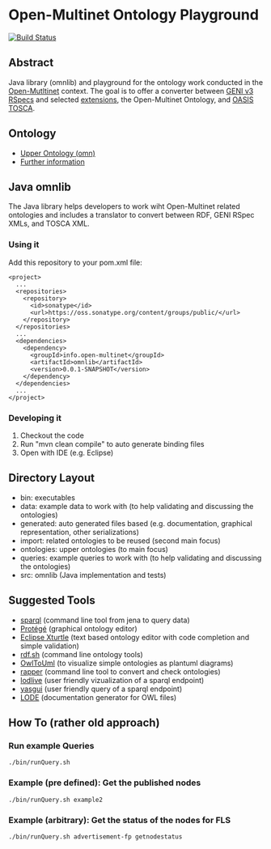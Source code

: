 # Open-Multinet Ontology Playground

[![Build Status](https://travis-ci.org/open-multinet/playground-rspecs-ontology.svg)](https://travis-ci.org/open-multinet/playground-rspecs-ontology)

## Abstract

Java library (omnlib) and playground for the ontology work conducted in the [Open-Mutltinet](http://open-multinet.info) context. The goal is to offer a converter between [GENI v3 RSpecs](http://www.geni.net/resources/rspec/3/) and selected [extensions](http://www.geni.net/resources/rspec/ext/), the Open-Multinet Ontology, and [OASIS TOSCA](http://docs.oasis-open.org/tosca/TOSCA/v1.0/os/TOSCA-v1.0-os.html).

## Ontology

* [Upper Ontology (omn)](http://open-multinet.info/ontology/omn)
* [Further information](http://federation.av.tu-berlin.de/omn/ontology.html)

## Java omnlib

The Java library helps developers to work wiht Open-Multinet related ontologies and includes a translator to convert between RDF, GENI RSpec XMLs, and TOSCA XML.

### Using it

Add this repository to your pom.xml file:

    <project>
      ...
      <repositories>
        <repository>
          <id>sonatype</id>
          <url>https://oss.sonatype.org/content/groups/public/</url>
        </repository>
      </repositories>
      ...
      <dependencies>
        <dependency>
          <groupId>info.open-multinet</groupId>
          <artifactId>omnlib</artifactId>
          <version>0.0.1-SNAPSHOT</version>
        </dependency>
      </dependencies>
      ...
    </project>

### Developing it

 1. Checkout the code
 2. Run "mvn clean compile" to auto generate binding files
 3. Open with IDE (e.g. Eclipse)

## Directory Layout

 * bin: executables
 * data: example data to work with (to help validating and discussing the ontologies)
 * generated: auto generated files based (e.g. documentation, graphical representation, other serializations)
 * import: related ontologies to be reused (second main focus)
 * ontologies: upper ontologies (to main focus)
 * queries: example queries to work with (to help validating and discussing the ontologies)
 * src: omnlib (Java implementation and tests)
 
## Suggested Tools

 * [sparql](http://jena.apache.org/documentation/tools/) (command line tool from jena to query data)
 * [Protégé](http://protege.stanford.edu) (graphical ontology editor)
 * [Eclipse Xturtle](http://aksw.org/Projects/Xturtle.html) (text based ontology editor with code completion and simple validation)
 * [rdf.sh](https://github.com/seebi/rdf.sh) (command line ontology tools)
 * [OwlToUml](https://github.com/twalcari/OwlToUml) (to visualize simple ontologies as plantuml diagrams)
 * [rapper](http://librdf.org/raptor/rapper.html) (command line tool to convert and check ontologies)
 * [lodlive](http://en.lodlive.it) (user friendly vizualization of a sparql endpoint)
 * [yasgui](http://yasgui.laurensrietveld.nl) (user friendly query of a sparql endpoint)
 * [LODE](http://www.essepuntato.it/lode) (documentation generator for OWL files)
 
## How To (rather old approach)

### Run example Queries

    ./bin/runQuery.sh

### Example (pre defined): Get the published nodes

    ./bin/runQuery.sh example2
    
### Example (arbitrary): Get the status of the nodes for FLS

    ./bin/runQuery.sh advertisement-fp getnodestatus
